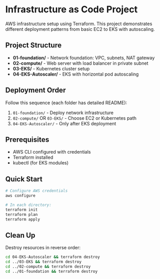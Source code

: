 # Infrastructure as Code Project

AWS infrastructure setup using Terraform. This project demonstrates different deployment patterns from basic EC2 to EKS with autoscaling.

## Project Structure

- **01-foundation/** - Network foundation: VPC, subnets, NAT gateway
- **02-compute/** - Web server with load balancer in private subnet
- **03-EKS/** - Kubernetes cluster setup
- **04-EKS-Autoscaler/** - EKS with horizontal pod autoscaling

## Deployment Order

Follow this sequence (each folder has detailed README):

1. `01-foundation/` - Deploy network infrastructure
2. `02-compute/` OR `03-EKS/` - Choose EC2 or Kubernetes path
3. `04-EKS-Autoscaler/` - Only after EKS deployment

## Prerequisites

- AWS CLI configured with credentials
- Terraform installed
- kubectl (for EKS modules)

## Quick Start

```bash
# Configure AWS credentials
aws configure

# In each directory:
terraform init
terraform plan
terraform apply
```
## Clean Up

Destroy resources in reverse order:

```bash
cd 04-EKS-Autoscaler && terraform destroy
cd ../03-EKS && terraform destroy  
cd ../02-compute && terraform destroy
cd ../01-foundation && terraform destroy
```
